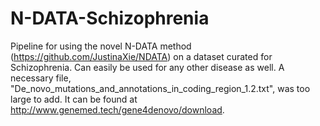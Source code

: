# N-DATA-Schizophrenia

Pipeline for using the novel N-DATA method (https://github.com/JustinaXie/NDATA) on a dataset curated for Schizophrenia. Can easily be used for any other disease as well. 
A necessary file, "De_novo_mutations_and_annotations_in_coding_region_1.2.txt", was too large to add. It can be found at http://www.genemed.tech/gene4denovo/download.
